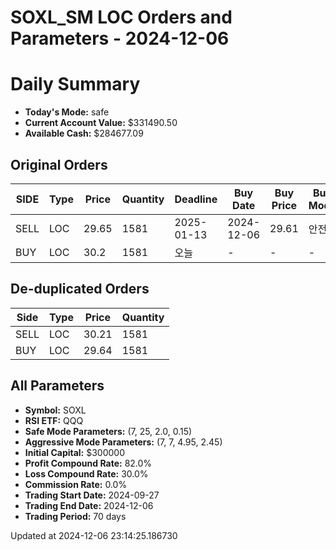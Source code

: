 # SOXL_SM LOC Orders and Parameters - 2024-12-06

# Daily Summary

- **Today's Mode:** safe
- **Current Account Value:** $331490.50
- **Available Cash:** $284677.09

## Original Orders

| SIDE | Type | Price | Quantity | Deadline | Buy Date | Buy Price | Buy Mode |
|------|------|-------|----------|----------|----------|-----------|----------|
| SELL | LOC | 29.65 | 1581 | 2025-01-13 | 2024-12-06 | 29.61 | 안전 |
| BUY | LOC | 30.2 | 1581 | 오늘 | - | - | - |

## De-duplicated Orders

| Side | Type | Price | Quantity |
|------|------|-------|----------|
| SELL | LOC | 30.21 | 1581 |
| BUY | LOC | 29.64 | 1581 |

## All Parameters

- **Symbol:** SOXL
- **RSI ETF:** QQQ
- **Safe Mode Parameters:** (7, 25, 2.0, 0.15)
- **Aggressive Mode Parameters:** (7, 7, 4.95, 2.45)
- **Initial Capital:** $300000
- **Profit Compound Rate:** 82.0%
- **Loss Compound Rate:** 30.0%
- **Commission Rate:** 0.0%
- **Trading Start Date:** 2024-09-27
- **Trading End Date:** 2024-12-06
- **Trading Period:** 70 days

Updated at 2024-12-06 23:14:25.186730

